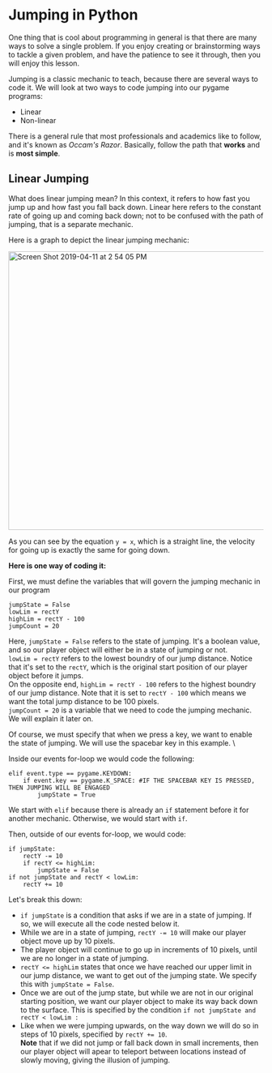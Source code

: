 # Jumping in Python

One thing that is cool about programming in general is that there are many ways to solve a single problem. If you enjoy creating or brainstorming ways to tackle a given problem, and have the patience to see it through, then you will enjoy this lesson.

Jumping is a classic mechanic to teach, because there are several ways to code it. We will look at two ways to code jumping into our pygame programs:
- Linear
- Non-linear

There is a general rule that most professionals and academics like to follow, and it's known as *Occam's Razor*. Basically, follow the path that **works** and is **most simple**.

## Linear Jumping

What does linear jumping mean? In this context, it refers to how fast you jump up and how fast you fall back down. Linear here refers to the constant rate of going up and coming back down; not to be confused with the path of jumping, that is a separate mechanic.

Here is a graph to depict the linear jumping mechanic:

<img width="550" alt="Screen Shot 2019-04-11 at 2 54 05 PM" src="https://user-images.githubusercontent.com/22228100/55996021-0f551100-5c6b-11e9-84bb-833b9507b9c8.png">

As you can see by the equation `y = x`, which is a straight line, the velocity for going up is exactly the same for going down.

**Here is one way of coding it:**

First, we must define the variables that will govern the jumping mechanic in our program
```
jumpState = False 
lowLim = rectY 
highLim = rectY - 100
jumpCount = 20
```

Here, `jumpState = False` refers to the state of jumping. It's a boolean value, and so our player object will either be in a state of jumping or not. \
`lowLim = rectY` refers to the lowest boundry of our jump distance. Notice that it's set to the `rectY`, which is the original start position of our player object before it jumps. \
On the opposite end, `highLim = rectY - 100` refers to the highest boundry of our jump distance. Note that it is set to `rectY - 100` which means we want the total jump distance to be 100 pixels. \
`jumpCount = 20` is a variable that we need to code the jumping mechanic. We will explain it later on.

Of course, we must specify that when we press a key, we want to enable the state of jumping. We will use the spacebar key in this example. \

Inside our events for-loop we would code the following:
```
elif event.type == pygame.KEYDOWN:
    if event.key == pygame.K_SPACE: #IF THE SPACEBAR KEY IS PRESSED, THEN JUMPING WILL BE ENGAGED
        jumpState = True
```
We start with `elif` because there is already an `if` statement before it for another mechanic. Otherwise, we would start with `if`. 

Then, outside of our events for-loop, we would code:
```
if jumpState:
    rectY -= 10
    if rectY <= highLim:
        jumpState = False
if not jumpState and rectY < lowLim:
    rectY += 10
```
Let's break this down:
- `if jumpState` is a condition that asks if we are in a state of jumping. If so, we will execute all the code nested below it.
- While we are in a state of jumping, `rectY -= 10` will make our player object move up by 10 pixels.
- The player object will continue to go up in increments of 10 pixels, until we are no longer in a state of jumping.
- `rectY <= highLim` states that once we have reached our upper limit in our jump distance, we want to get out of the jumping state. We specify this with `jumpState = False`.
- Once we are out of the jump state, but while we are not in our original starting position, we want our player object to make its way back down to the surface. This is specified by the condition `if not jumpState and rectY < lowLim :`
- Like when we were jumping upwards, on the way down we will do so in steps of 10 pixels, specified by `rectY += 10`. \
**Note** that if we did not jump or fall back down in small increments, then our player object will apear to teleport between locations instead of slowly moving, giving the illusion of jumping.
